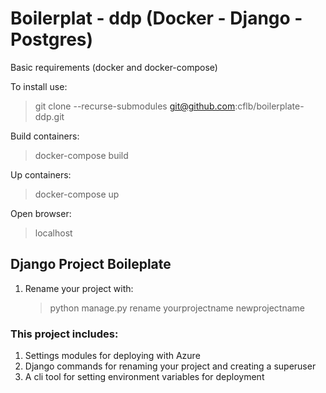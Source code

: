 # Boilerplat - ddp (Docker - Django - Postgres)

Basic requirements (docker and docker-compose)

To install use:

> git clone --recurse-submodules git@github.com:cflb/boilerplate-ddp.git

Build containers:

> docker-compose build

Up containers:

> docker-compose up

Open browser:

> localhost

## Django Project Boileplate

1. Rename your project with:
   > python manage.py rename yourprojectname newprojectname

### This project includes:

1. Settings modules for deploying with Azure
2. Django commands for renaming your project and creating a superuser
3. A cli tool for setting environment variables for deployment
